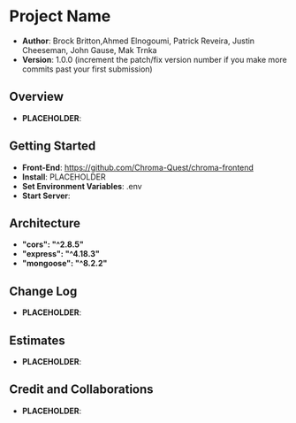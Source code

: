 # Project Name

- **Author**: Brock Britton,Ahmed Elnogoumi, Patrick Reveira, Justin Cheeseman, John Gause, Mak Trnka
- **Version**: 1.0.0 (increment the patch/fix version number if you make more commits past your first submission)

## Overview
<!-- Provide a high level overview of what this application is and why you are building it, beyond the fact that it's an assignment for this class. (i.e. What's your problem domain?) -->
- **PLACEHOLDER**:

## Getting Started
<!-- What are the steps that a user must take in order to build this app on their own machine and get it running? -->
- **Front-End**: https://github.com/Chroma-Quest/chroma-frontend
- **Install**: PLACEHOLDER
- **Set Environment Variables**: .env
- **Start Server**:

## Architecture
<!-- Provide a detailed description of the application design. What technologies (languages, libraries, etc) you're using, and any other relevant design information. -->
- **"cors": "^2.8.5"**
- **"express": "^4.18.3"**
- **"mongoose": "^8.2.2"**

## Change Log
<!-- Use this area to document the iterative changes made to your application as each feature is successfully implemented. Use time stamps. Here's an example:

01-01-2001 4:59pm - Application now has a fully-functional express server, with a GET route for the location resource. -->
- **PLACEHOLDER**:

## Estimates
<!-- See below -->
- **PLACEHOLDER**:

## Credit and Collaborations
<!-- Give credit (and a link) to other people or resources that helped you build this application. -->
- **PLACEHOLDER**: